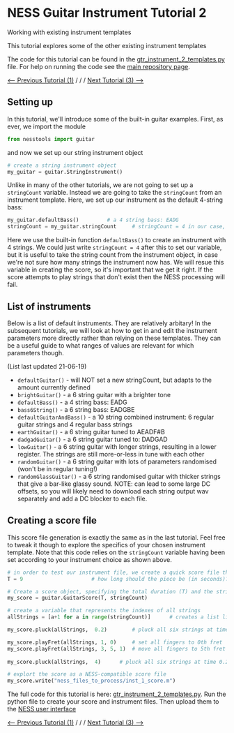 # NESS Guitar Instrument Tutorial 2
Working with existing instrument templates


This tutorial explores some of the other existing instrument templates

The code for this tutorial can be found in the [gtr_instrument_2_templates.py](https://github.com/tommmmudd/ness-tools/gtr_instrument_2_templates.py) file. For help on running the code see the [main repository page](https://tommmmudd.github.io/ness-tools/).

[<-- Previous Tutorial (1)](https://tommmmudd.github.io/ness-tools/tutorials/instrument_tutorial1)  / / /  [Next Tutorial (3) -->](https://tommmmudd.github.io/ness-tools/tutorials/instrument_tutorial3)

## Setting up
In this tutorial, we'll introduce some of the built-in guitar examples. First, as ever, we import the module
```python
from nesstools import guitar
```
and now we set up our string instrument object
```python
# create a string instrument object
my_guitar = guitar.StringInstrument()
```
Unlike in many of the other tutorials, we are not going to set up a `stringCount` variable. Instead we are going to take the `stringCount` from an instrument template. Here, we set up our instrument as the default 4-string bass:

```python
my_guitar.defaultBass()			# a 4 string bass: EADG
stringCount = my_guitar.stringCount		# stringCount = 4 in our case, for the bass
```

Here we use the built-in function `defaultBass()` to create an instrument with 4 strings. We could just write `stringCount = 4` after this to set our variable, but it is useful to take the string count from the instrument object, in case we're not sure how many strings the instrument now has. We will resue this variable in creating the score, so it's important that we get it right. If the score attempts to play strings that don't exist then the NESS processing will fail.

## List of instruments
Below is a list of default instruments. They are relatively arbitary! In the subsequent tutorials, we will look at how to get in and edit the instrument parameters more directly rather than relying on these templates. They can be a useful guide to what ranges of values are relevant for which parameters though.

(List last updated 21-06-19)

- `defaultGuitar()`  		   - will NOT set a new stringCount, but adapts to the amount currently defined
- `brightGuitar()`           - a 6 string guitar with a brighter tone
- `defaultBass()`			   - a 4 string bass: EADG
- `bass6String()`			   - a 6 string bass: EADGBE
- `defaultGuitarAndBass()`   - a 10 string combined instrument: 6 regular guitar strings and 4 regular bass strings
- `earthGuitar()`            - a 6 string guitar tuned to AEADF#B
- `dadgadGuitar()`           - a 6 string guitar tuned to: DADGAD
- `lowGuitar()`              - a 6 string guitar with longer strings, resulting in a lower register. The strings are still more-or-less in tune with each other
- `randomGuitar()`           - a 6 string guitar with lots of parameters randomised (won't be in regular tuning!)
- `randomGlassGuitar()`      - a 6 string randomised guitar with thicker strings that give a bar-like glassy sound. NOTE: can lead to some large DC offsets, so you will likely need to download each string output wav separately and add a DC blocker to each file.

## Creating a score file
This score file generation is exactly the same as in the last tutorial. Feel free to tweak it though to explore the specifics of your chosen instrument template. Note that this code relies on the `stringCount` variable having been set according to your instrument choice as shown above.

```python
# in order to test our instrument file, we create a quick score file that will play all the strings from 1 to [stringCount]
T = 9                      # how long should the piece be (in seconds)?

# Create a score object, specifying the total duration (T) and the string count (stringCount)
my_score = guitar.GuitarScore(T, stringCount)       

# create a variable that represents the indexes of all strings
allStrings = [a+1 for a in range(stringCount)]		# creates a list like [1, 2, 3, 4, 5, 6] - a value for each string

my_score.pluck(allStrings, 	0.2)		# pluck all six strings at time 0.2 at fret 0

my_score.playFret(allStrings, 1, 0)		# set all fingers to 0th fret
my_score.playFret(allStrings, 3, 5, 1)	# move all fingers to 5th fret
		
my_score.pluck(allStrings, 	4)		# pluck all six strings at time 0.2 at fret 0

# explort the score as a NESS-compatible score file
my_score.write("ness_files_to_process/inst_1_score.m")
```

The full code for this tutorial is here: [gtr_instrument_2_templates.py](https://github.com/tommmmudd/ness-tools/gtr_instrument_2_templates.py).
Run the python file to create your score and instrument files. Then upload them to the [NESS user interface](https://ness-frontend.eca.ed.ac.uk/)

[<-- Previous Tutorial (1)](https://tommmmudd.github.io/ness-tools/tutorials/instrument_tutorial1)  / / /  [Next Tutorial (3) -->](https://tommmmudd.github.io/ness-tools/tutorials/instrument_tutorial3)

